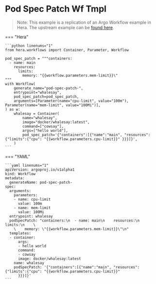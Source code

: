 # Pod Spec Patch Wf Tmpl

> Note: This example is a replication of an Argo Workflow example in Hera. The upstream example can be [found here](https://github.com/argoproj/argo-workflows/blob/master/examples/pod-spec-patch-wf-tmpl.yaml).




=== "Hera"

    ```python linenums="1"
    from hera.workflows import Container, Parameter, Workflow

    pod_spec_patch = """containers:
      - name: main
        resources:
          limits:
            memory: "{{workflow.parameters.mem-limit}}\"
    """
    with Workflow(
        generate_name="pod-spec-patch-",
        entrypoint="whalesay",
        pod_spec_patch=pod_spec_patch,
        arguments=[Parameter(name="cpu-limit", value="100m"), Parameter(name="mem-limit", value="100Mi")],
    ) as w:
        whalesay = Container(
            name="whalesay",
            image="docker/whalesay:latest",
            command=["cowsay"],
            args=["hello world"],
            pod_spec_patch='{"containers":[{"name":"main", "resources":{"limits":{"cpu": "{{workflow.parameters.cpu-limit}}" }}}]}',
        )
    ```

=== "YAML"

    ```yaml linenums="1"
    apiVersion: argoproj.io/v1alpha1
    kind: Workflow
    metadata:
      generateName: pod-spec-patch-
    spec:
      arguments:
        parameters:
        - name: cpu-limit
          value: 100m
        - name: mem-limit
          value: 100Mi
      entrypoint: whalesay
      podSpecPatch: "containers:\n  - name: main\n    resources:\n      limits:\n    \
        \    memory: \"{{workflow.parameters.mem-limit}}\"\n"
      templates:
      - container:
          args:
          - hello world
          command:
          - cowsay
          image: docker/whalesay:latest
        name: whalesay
        podSpecPatch: '{"containers":[{"name":"main", "resources":{"limits":{"cpu": "{{workflow.parameters.cpu-limit}}"
          }}}]}'
    ```

